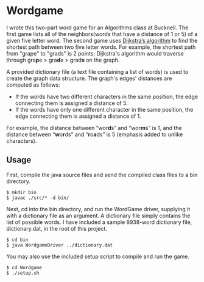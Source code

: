 # Wordgame
I wrote this two-part word game for an Algorithms class at Bucknell.  The first game lists all of the neighbors(words that have a distance of 1 or 5) of a given five letter word.  The second game uses [Dijkstra’s algorithm](http://en.wikipedia.org/wiki/Dijkstra%27s_algorithm) to find the shortest path between two five letter words.  For example, the shortest path from "grape" to "grads" is 2 points; Dijkstra's algorithm would traverse through gra**p**e > gra**d**e > grad**s** on the graph. 

A provided dictionary file (a text file containing a list of words) is used to create the graph data structure.  The graph's edges' distances are computed as follows:

* If the words have two different characters in the same position, the edge connecting them is assigned a distance of 5.
* If the words have only one different character in the same position, the edge connecting them is assigned a distance of 1.

For example, the distance between “wor**d**s” and “wor**m**s” is 1, and the distance between “**w**o**r**ds” and “**r**o**a**ds” is 5 (emphasis added to unlike characters).

## Usage
First, compile the java source files and send the compiled class files to a bin directory.

```
$ mkdir bin
$ javac ./src/* -d bin/
```

Next, cd into the bin directory, and run the WordGame driver, supplying it with a dictionary file as an argument.  A dictionary file simply contains the list of possible words.  I have included a sample 8938-word dictionary file, dictionary.dat, in the root of this project.

```
$ cd bin
$ java WordgameDriver ../dictionary.dat
```

You may also use the included setup script to compile and run the game.

```
$ cd Wordgame
$ ./setup.sh
```